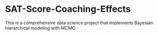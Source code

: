 # SAT-Score-Coaching-Effects
This is a comprehensive data science project that implements Bayesian hierarchical modeling with MCMC.
